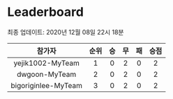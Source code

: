 # Leaderboard
최종 업데이트: 2020년 12월 08일 22시 18분




| 참가자 | 순위 | 승 | 무 | 패 | 승점 |
|:---:|:---:|:---:|:---:|:---:|:---:|
| yejik1002-MyTeam | 1 | 0 | 2 | 0 | 2 |
| dwgoon-MyTeam | 2 | 0 | 2 | 0 | 2 |
| bigoriginlee-MyTeam | 3 | 0 | 2 | 0 | 2 |